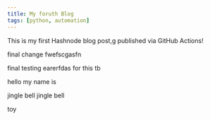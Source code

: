 ```yaml
---
title: My foruth Blog
tags: [python, automation]
---
```


This is my first Hashnode blog post,g published via GitHub Actions! 

final change fwefscgasfn

final testing earerfdas for this tb

hello my name is 

jingle bell jingle bell 

toy